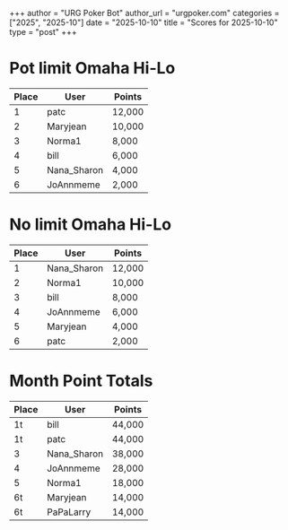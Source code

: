 +++
author = "URG Poker Bot"
author_url = "urgpoker.com"
categories = ["2025", "2025-10"]
date = "2025-10-10"
title = "Scores for 2025-10-10"
type = "post"
+++
# Pot limit Omaha Hi-Lo

| Place | User | Points |
|-------|------|--------|
| 1 | patc | 12,000 |
| 2 | Maryjean | 10,000 |
| 3 | Norma1 | 8,000 |
| 4 | bill | 6,000 |
| 5 | Nana_Sharon | 4,000 |
| 6 | JoAnnmeme | 2,000 |

# No limit Omaha Hi-Lo

| Place | User | Points |
|-------|------|--------|
| 1 | Nana_Sharon | 12,000 |
| 2 | Norma1 | 10,000 |
| 3 | bill | 8,000 |
| 4 | JoAnnmeme | 6,000 |
| 5 | Maryjean | 4,000 |
| 6 | patc | 2,000 |

# Month Point Totals

| Place | User | Points |
|-------|------|--------|
| 1t | bill | 44,000 |
| 1t | patc | 44,000 |
| 3 | Nana_Sharon | 38,000 |
| 4 | JoAnnmeme | 28,000 |
| 5 | Norma1 | 18,000 |
| 6t | Maryjean | 14,000 |
| 6t | PaPaLarry | 14,000 |

